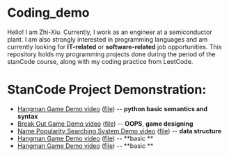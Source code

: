 # Coding_demo
Hello! I am Zhi-Xiu. Currently, I work as an engineer at a semiconductor plant. 
I am also strongly interested in programming languages and am currently looking for **IT-related** or **software-related** job opportunities. 
This repository holds my programming projects done during the period of the stanCode course, along with my coding practice from LeetCode.

# StanCode Project Demonstration:
- [Hangman Game Demo video](<https://github.com/zhixiulin1996/Coding_demo/tree/main/stanCode_projects/Hangman%20Game>)  ([file](<https://drive.google.com/file/d/14q9K7lfZXiwqNzvI9dk5ADWbJZLs5dwB/view?usp=sharing>)) -- **python basic semantics and syntax**
- [Break Out Game Demo video](<https://drive.google.com/file/d/14HGs4fGLV4uSspd1ecJGUyee1B3_SAw2/view?usp=sharing>)  ([file](<https://github.com/zhixiulin1996/Coding_demo/tree/main/stanCode_projects/Break%20Out%20Game>)) -- **OOPS**, **game designing**
- [Name Popularity Searching System Demo video](<https://drive.google.com/file/d/14PrjoJjjQ3j72xoBb9r3z55cFXXeW0Xk/view?usp=sharing>)  ([file](<https://github.com/zhixiulin1996/Coding_demo/tree/main/stanCode_projects/Name%20Popularity%20Searching%20System>)) -- **data structure**
- [Hangman Game Demo video](<>)  ([file](<>)) -- **basic **
- [Hangman Game Demo video](<>)  ([file](<>)) -- **basic **
